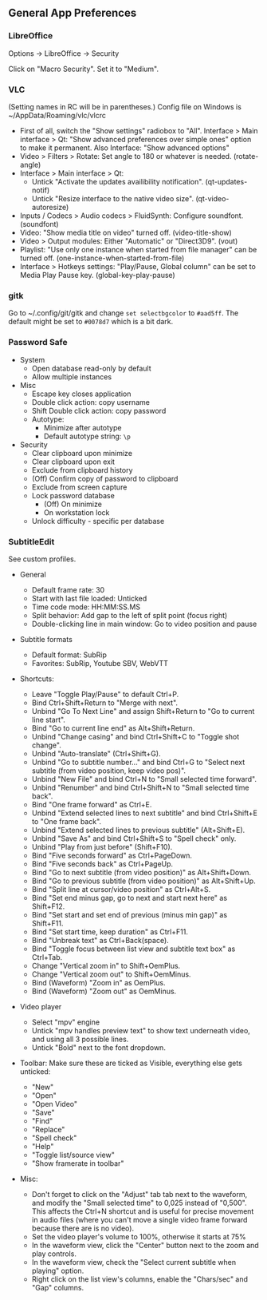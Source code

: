 ## General App Preferences

### LibreOffice

Options -> LibreOffice -> Security

Click on "Macro Security". Set it to "Medium".

### VLC
(Setting names in RC will be in parentheses.)
Config file on Windows is ~/AppData/Roaming/vlc/vlcrc

- First of all, switch the "Show settings" radiobox to "All".
  Interface > Main interface > Qt: "Show advanced preferences over simple ones" option to make it permanent.
  Also Interface: "Show advanced options"
- Video > Filters > Rotate: Set angle to 180 or whatever is needed. (rotate-angle)
- Interface > Main interface > Qt:
    - Untick "Activate the updates availibility notification". (qt-updates-notif)
    - Untick "Resize interface to the native video size". (qt-video-autoresize)
- Inputs / Codecs > Audio codecs > FluidSynth: Configure soundfont. (soundfont)
- Video: "Show media title on video" turned off. (video-title-show)
- Video > Output modules: Either "Automatic" or "Direct3D9". (vout)
- Playlist: "Use only one instance when started from file manager" can be turned off. (one-instance-when-started-from-file)
- Interface > Hotkeys settings: "Play/Pause, Global column" can be set to Media Play Pause key. (global-key-play-pause)

### gitk

Go to ~/.config/git/gitk and change `set selectbgcolor` to `#aad5ff`. The default might be set to `#0078d7` which is a bit dark.

### Password Safe

- System
    - Open database read-only by default 
    - Allow multiple instances
- Misc
    - Escape key closes application
    - Double click action: copy username
    - Shift Double click action: copy password
    - Autotype:
        - Minimize after autotype
        - Default autotype string: `\p`
- Security
    - Clear clipboard upon minimize
    - Clear clipboard upon exit
    - Exclude from clipboard history
    - (Off) Confirm copy of password to clipboard
    - Exclude from screen capture
    - Lock password database
        - (Off) On minimize
        - On workstation lock
    - Unlock difficulty - specific per database

### SubtitleEdit
See custom profiles.

- General
    - Default frame rate: 30
    - Start with last file loaded: Unticked
    - Time code mode: HH:MM:SS.MS
    - Split behavior: Add gap to the left of split point (focus right)
    - Double-clicking line in main window: Go to video position and pause
- Subtitle formats
    - Default format: SubRip
    - Favorites: SubRip, Youtube SBV, WebVTT
- Shortcuts:
    - Leave "Toggle Play/Pause" to default Ctrl+P.
    - Bind Ctrl+Shift+Return to "Merge with next".
    - Unbind "Go To Next Line" and assign Shift+Return to "Go to current line start".
    - Bind "Go to current line end" as Alt+Shift+Return.
    - Unbind "Change casing" and bind Ctrl+Shift+C to "Toggle shot change".
    - Unbind "Auto-translate" (Ctrl+Shift+G).
    - Unbind "Go to subtitle number..." and bind Ctrl+G to "Select next subtitle (from video position, keep video pos)".
    - Unbind "New File" and bind Ctrl+N to "Small selected time forward".
    - Unbind "Renumber" and bind Ctrl+Shift+N to "Small selected time back".
    - Bind "One frame forward" as Ctrl+E.
    - Unbind "Extend selected lines to next subtitle" and bind Ctrl+Shift+E to "One frame back".
    - Unbind "Extend selected lines to previous subtitle" (Alt+Shift+E).
    - Unbind "Save As" and bind Ctrl+Shift+S to "Spell check" only.
    - Unbind "Play from just before" (Shift+F10).
    - Bind "Five seconds forward" as Ctrl+PageDown.
    - Bind "Five seconds back" as Ctrl+PageUp.
    - Bind "Go to next subtitle (from video position)" as Alt+Shift+Down.
    - Bind "Go to previous subtitle (from video position)" as Alt+Shift+Up.
    - Bind "Split line at cursor/video position" as Ctrl+Alt+S.
    - Bind "Set end minus gap, go to next and start next here" as Shift+F12.
    - Bind "Set start and set end of previous (minus min gap)" as Shift+F11.
    - Bind "Set start time, keep duration" as Ctrl+F11.
    - Bind "Unbreak text" as Ctrl+Back(space).
    - Bind "Toggle focus between list view and subtitle text box" as Ctrl+Tab.
    - Change "Vertical zoom in" to Shift+OemPlus.
    - Change "Vertical zoom out" to Shift+OemMinus.
    - Bind (Waveform) "Zoom in" as OemPlus.
    - Bind (Waveform) "Zoom out" as OemMinus.
- Video player
    - Select "mpv" engine
    - Untick "mpv handles preview text" to show text underneath video, and using all 3 possible lines.
    - Untick "Bold" next to the font dropdown.

- Toolbar:
    Make sure these are ticked as Visible, everything else gets unticked:

    - "New"
    - "Open"
    - "Open Video"
    - "Save"
    - "Find"
    - "Replace"
    - "Spell check"
    - "Help"
    - "Toggle list/source view"
    - "Show framerate in toolbar"

- Misc:
    - Don't forget to click on the "Adjust" tab tab next to the waveform, and modify the "Small selected time" to 0,025 instead of "0,500".
      This affects the Ctrl+N shortcut and is useful for precise movement in audio files (where you can't move a single video frame forward because
      there are is no video).
    - Set the video player's volume to 100%, otherwise it starts at 75%
    - In the waveform view, click the "Center" button next to the zoom and play controls.
    - In the waveform view, check the "Select current subtitle when playing" option.
    - Right click on the list view's columns, enable the "Chars/sec" and "Gap" columns.
